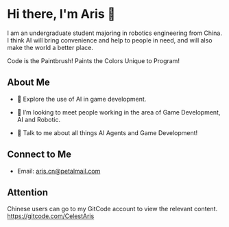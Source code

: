 <h1> Hi there, I'm Aris 👋 </h1>
I am an undergraduate student majoring in robotics engineering from China. I think AI will bring convenience and help to people in need, and will also make the world a better place.

Code is the Paintbrush! Paints the Colors Unique to Program!

<h2> About Me </h2>

- 🔭 Explore the use of AI in game development.
  
- 🌱  I’m looking to meet people working in the area of Game Development, AI and Robotic.
  
- 💬 Talk to me about all things AI Agents and Game Development!

<h2> Connect to Me </h2>

- Email: aris.cn@petalmail.com

<h2> Attention </h2>

Chinese users can go to my GitCode account to view the relevant content.
https://gitcode.com/CelestAris

</strong>
</p>

